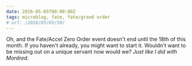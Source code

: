 ```yaml
---
date: 2016-05-05T00:00:00Z
tags: microblog, fate, fate/grand order
# url: /2016/05/05/59/
---
```


Oh, and the Fate/Accel Zero Order event doesn't end until the 18th of this month. If you haven't already, you might want to start it. Wouldn't want to be missing out on a unique servant now would we? *Just like I did with Mordred*.